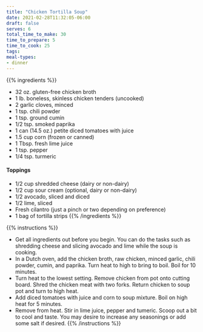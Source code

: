 ```yaml
---
title: "Chicken Tortilla Soup"
date: 2021-02-28T11:32:05-06:00
draft: false
serves: 6
total_time_to_make: 30
time_to_prepare: 5
time_to_cook: 25
tags:
meal-types:
- dinner
---
```


{{% ingredients %}}
- 32 oz. gluten-free chicken broth
- 1 lb. boneless, skinless chicken tenders (uncooked)
- 2 garlic cloves, minced
- 1 tsp. chili powder
- 1 tsp. ground cumin
- 1/2 tsp. smoked paprika
- 1 can (14.5 oz.) petite diced tomatoes with juice
- 1.5 cup corn (frozen or canned)
- 1 Tbsp. fresh lime juice
- 1 tsp. pepper
- 1/4 tsp. turmeric
#### Toppings
- 1/2 cup shredded cheese (dairy or non-dairy)
- 1/2 cup sour cream (optional, dairy or non-dairy)
- 1/2 avocado, sliced and diced
- 1/2 lime, sliced
- Fresh cilantro (just a pinch or two depending on preference)
- 1 bag of tortilla strips
{{% /ingredients %}}

{{% instructions %}}
- Get all ingredients out before you begin. You can do the tasks such as shredding cheese and slicing avocado and lime while the soup is cooking.
- In a Dutch oven, add the chicken broth, raw chicken, minced garlic, chili powder, cumin, and paprika. Turn heat to high to bring to boil. Boil for 10 minutes.
- Turn heat to the lowest setting. Remove chicken from pot onto cutting board. Shred the chicken meat with two forks. Return chicken to soup pot and turn to high heat.
- Add diced tomatoes with juice and corn to soup mixture. Boil on high heat for 5 minutes.
- Remove from heat. Stir in lime juice, pepper and tumeric. Scoop out a bit to cool and taste. You may desire to increase any seasonings or add some salt if desired.
{{% /instructions %}}
